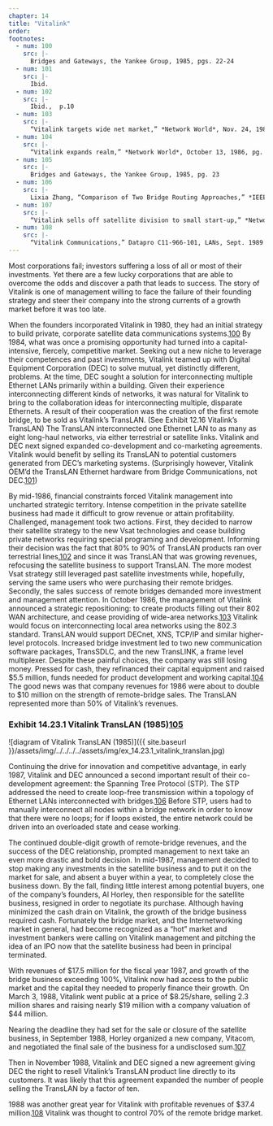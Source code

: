 ```yaml
---
chapter: 14
title: "Vitalink"
order: 
footnotes:
  - num: 100
    src: |-
      Bridges and Gateways, the Yankee Group, 1985, pgs. 22-24
  - num: 101
    src: |-
      Ibid.
  - num: 102
    src: |-
      Ibid.,  p.10
  - num: 103
    src: |-
      “Vitalink targets wide net market,” *Network World*, Nov. 24, 1986, pgs. 9-10
  - num: 104
    src: |-
      “Vitalink expands realm,” *Network World*, October 13, 1986, pg. 11
  - num: 105
    src: |-
      Bridges and Gateways, the Yankee Group, 1985, pg. 23
  - num: 106
    src: |-
      Lixia Zhang, “Comparison of Two Bridge Routing Approaches,” *IEEE Network*, Jan. 1988 – Vol.2, No.1, pgs. 44-48
  - num: 107
    src: |-
      “Vitalink sells off satellite division to small start-up,” *Network World*, Nov. 21, 1989, pg. 12
  - num: 108
    src: |-
      “Vitalink Communications,” Datapro C11-966-101, LANs, Sept. 1989
---
```


Most corporations fail; investors suffering a loss of all or most of their investments. Yet there are a few lucky corporations that are able to overcome the odds and discover a path that leads to success. The story of Vitalink is one of management willing to face the failure of their founding strategy and steer their company into the strong currents of a growth market before it was too late.

When the founders incorporated Vitalink in 1980, they had an initial strategy to build private, corporate satellite data communications systems.<a name="fnloc100" href="#fn100">100</a>  By 1984, what was once a promising opportunity had turned into a capital-intensive, fiercely, competitive market. Seeking out a new niche to leverage their competences and past investments, Vitalink teamed up with Digital Equipment Corporation (DEC) to solve mutual, yet distinctly different, problems. At the time, DEC sought a solution for interconnecting multiple Ethernet LANs primarily within a building. Given their experience interconnecting different kinds of networks, it was natural for Vitalink to bring to the collaboration ideas for interconnecting multiple, disparate Ethernets. A result of their cooperation was the creation of the first remote bridge, to be sold as Vitalink’s TransLAN. (See Exhibit 12.16 Vitalink’s TransLAN) The TransLAN interconnected one Ethernet LAN to as many as eight long-haul networks, via either terrestrial or satellite links. Vitalink and DEC next signed expanded co-development and co-marketing agreements. Vitalink would benefit by selling its TransLAN to potential customers generated from DEC’s marketing systems. (Surprisingly however, Vitalink OEM’d the TransLAN Ethernet hardware from Bridge Communications, not DEC.<a name="fnloc101" href="#fn101">101</a>)

By mid-1986, financial constraints forced Vitalink management into uncharted strategic territory. Intense competition in the private satellite business had made it difficult to grow revenue or attain profitability. Challenged, management took two actions. First, they decided to narrow their satellite strategy to the new Vsat technologies and cease building private networks requiring special programing and development. Informing their decision was the fact that 80% to 90% of TransLAN products ran over terrestrial lines,<a name="fnloc102" href="#fn102">102</a> and since it was TransLAN that was growing revenues, refocusing the satellite business to support TransLAN. The more modest Vsat strategy still leveraged past satellite investments while, hopefully, serving the same users who were purchasing their remote bridges. Secondly, the sales success of remote bridges demanded more investment and management attention. In October 1986, the management of Vitalink announced a strategic repositioning: to create products filling out their 802 WAN architecture, and cease providing of wide-area networks.<a name="fnloc103" href="#fn103">103</a> Vitalink would focus on interconnecting local area networks using the 802.3 standard. TransLAN would support DECnet, XNS, TCP/IP and similar higher-level protocols. Increased bridge investment led to two new communication software packages, TransSDLC, and the new TransLINK, a frame level multiplexer. Despite these painful choices, the company was still losing money. Pressed for cash, they refinanced their capital equipment and raised $5.5 million, funds needed for product development and working capital.<a name="fnloc104" href="#fn104">104</a>  The good news was that company revenues for 1986 were about to double to $10 million on the strength of remote-bridge sales. The TransLAN represented more than 50% of Vitalink’s revenues.

### Exhibit 14.23.1  Vitalink TransLAN (1985)<a name="fnloc105" href="#fn105">105</a>

![diagram of Vitalink TransLAN (1985)]({{ site.baseurl }}/assets/img/../../../../assets/img/ex_14.23.1_vitalink_translan.jpg)


Continuing the drive for innovation and competitive advantage, in early 1987, Vitalink and DEC announced a second important result of their co-development agreement: the Spanning Tree Protocol (STP). The STP addressed the need to create loop-free transmission within a topology of Ethernet LANs interconnected with bridges.<a name="fnloc106" href="#fn106">106</a> Before STP, users had to manually interconnect all nodes within a bridge network in order to know that there were no loops; for if loops existed, the entire network could be driven into an overloaded state and cease working.

The continued double-digit growth of remote-bridge revenues, and the success of the DEC relationship, prompted management to next take an even more drastic and bold decision. In mid-1987, management decided to stop making any investments in the satellite business and to put it on the market for sale, and absent a buyer within a year, to completely close the business down. By the fall, finding little interest among potential buyers, one of the company’s founders, Al Horley, then responsible for the satellite business, resigned in order to negotiate its purchase. Although having minimized the cash drain on Vitalink, the growth of the bridge business required cash. Fortunately the bridge market, and the Internetworking market in general, had become recognized as a “hot” market and investment bankers were calling on Vitalink management and pitching the idea of an IPO now that the satellite business had been in principal terminated.

With revenues of $17.5 million for the fiscal year 1987, and growth of the bridge business exceeding 100%, Vitalink now had access to the public market and the capital they needed to properly finance their growth. On March 3, 1988, Vitalink went public at a price of $8.25/share, selling 2.3 million shares and raising nearly $19 million with a company valuation of $44 million.

Nearing the deadline they had set for the sale or closure of the satellite business, in September 1988, Horley organized a new company, Vitacom, and negotiated the final sale of the business for a undisclosed sum.<a name="fnloc107" href="#fn107">107</a>

Then in November 1988, Vitalink and DEC signed a new agreement giving DEC the right to resell Vitalink’s TransLAN product line directly to its customers. It was likely that this agreement expanded the number of people selling the TransLAN by a factor of ten.

1988 was another great year for Vitalink with profitable revenues of $37.4 million.<a name="fnloc108" href="#fn108">108</a>  Vitalink was thought to control 70% of the remote bridge market.
